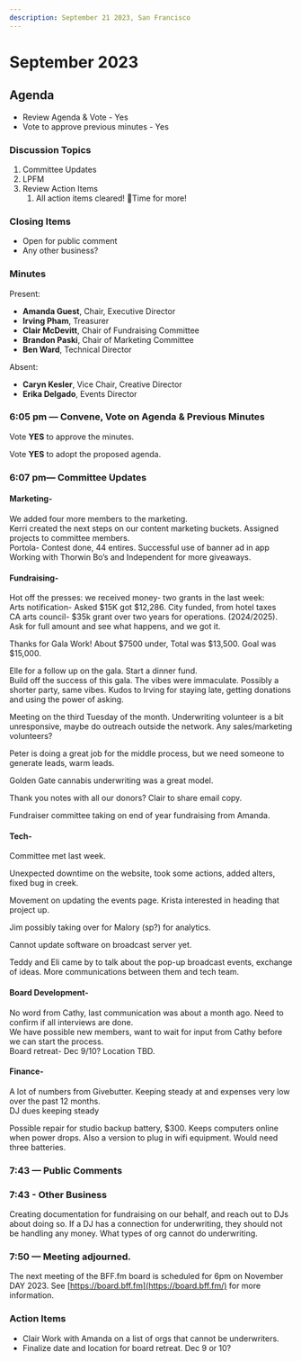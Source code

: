 ```yaml
---
description: September 21 2023, San Francisco
---
```


# September 2023

## Agenda <a href="#isq2qnxilcuv" id="isq2qnxilcuv"></a>

* Review Agenda & Vote - Yes
* Vote to approve previous minutes - Yes

### Discussion Topics <a href="#gh90gq7a3ij6" id="gh90gq7a3ij6"></a>

1. Committee Updates
2. LPFM
3. Review Action Items
   1. All action items cleared! 🎉Time for more!

### Closing Items <a href="#m2d59stcwc8p" id="m2d59stcwc8p"></a>

* Open for public comment
* Any other business?

### Minutes <a href="#zdlkpcfvvx1" id="zdlkpcfvvx1"></a>

Present:

* **Amanda Guest**, Chair, Executive Director
* **Irving Pham**, Treasurer
* **Clair McDevitt**, Chair of Fundraising Committee
* **Brandon Paski**, Chair of Marketing Committee
* **Ben Ward**, Technical Director

Absent:

* **Caryn Kesler**, Vice Chair, Creative Director
* **Erika Delgado**, Events Director

### 6:05 pm — Convene, Vote on Agenda & Previous Minutes <a href="#byvicgateta6" id="byvicgateta6"></a>

Vote **YES** to approve the minutes.

Vote **YES** to adopt the proposed agenda.

### 6:07 pm— Committee Updates <a href="#id-84iqkmbhjywq" id="id-84iqkmbhjywq"></a>

#### Marketing- <a href="#q8qupadt85o0" id="q8qupadt85o0"></a>

We added four more members to the marketing.\
Kerri created the next steps on our content marketing buckets. Assigned projects to committee members.\
Portola- Contest done, 44 entires. Successful use of banner ad in app\
Working with Thorwin Bo’s and Independent for more giveaways.

#### Fundraising- <a href="#ihvk6kriogev" id="ihvk6kriogev"></a>

Hot off the presses: we received money- two grants in the last week:\
Arts notification- Asked $15K got $12,286. City funded, from hotel taxes\
CA arts council- $35k grant over two years for operations. (2024/2025).\
Ask for full amount and see what happens, and we got it.

Thanks for Gala Work! About $7500 under, Total was $13,500. Goal was $15,000.

Elle for a follow up on the gala. Start a dinner fund.\
Build off the success of this gala. The vibes were immaculate. Possibly a shorter party, same vibes. Kudos to Irving for staying late, getting donations and using the power of asking.

Meeting on the third Tuesday of the month. Underwriting volunteer is a bit unresponsive, maybe do outreach outside the network. Any sales/marketing volunteers?

Peter is doing a great job for the middle process, but we need someone to generate leads, warm leads.

Golden Gate cannabis underwriting was a great model.

Thank you notes with all our donors? Clair to share email copy.

Fundraiser committee taking on end of year fundraising from Amanda.

#### Tech- <a href="#hr39p1ajeb6m" id="hr39p1ajeb6m"></a>

Committee met last week.

Unexpected downtime on the website, took some actions, added alters, fixed bug in creek.

Movement on updating the events page. Krista interested in heading that project up.

Jim possibly taking over for Malory (sp?) for analytics.

Cannot update software on broadcast server yet.

Teddy and Eli came by to talk about the pop-up broadcast events, exchange of ideas. More communications between them and tech team.

#### Board Development- <a href="#nc9t1sv9lrk4" id="nc9t1sv9lrk4"></a>

No word from Cathy, last communication was about a month ago. Need to confirm if all interviews are done.\
We have possible new members, want to wait for input from Cathy before we can start the process.\
Board retreat- Dec 9/10? Location TBD.

#### Finance- <a href="#d3ay2ow083lc" id="d3ay2ow083lc"></a>

A lot of numbers from Givebutter. Keeping steady at and expenses very low over the past 12 months.\
DJ dues keeping steady

Possible repair for studio backup battery, $300. Keeps computers online when power drops. Also a version to plug in wifi equipment. Would need three batteries.

### 7:43 — Public Comments

### 7:43 - Other Business <a href="#hazzwy782f44" id="hazzwy782f44"></a>

Creating documentation for fundraising on our behalf, and reach out to DJs about doing so. If a DJ has a connection for underwriting, they should not be handling any money. What types of org cannot do underwriting.

### 7:50 — Meeting adjourned. <a href="#id-7w4xi3b53xkb" id="id-7w4xi3b53xkb"></a>

The next meeting of the BFF.fm board is scheduled for 6pm on November DAY 2023. See [https://board.bff.fm](https://board.bff.fm/) for more information.

### Action Items <a href="#rqi00b94vu98" id="rqi00b94vu98"></a>

* Clair Work with Amanda on a list of orgs that cannot be underwriters.
* Finalize date and location for board retreat. Dec 9 or 10?
